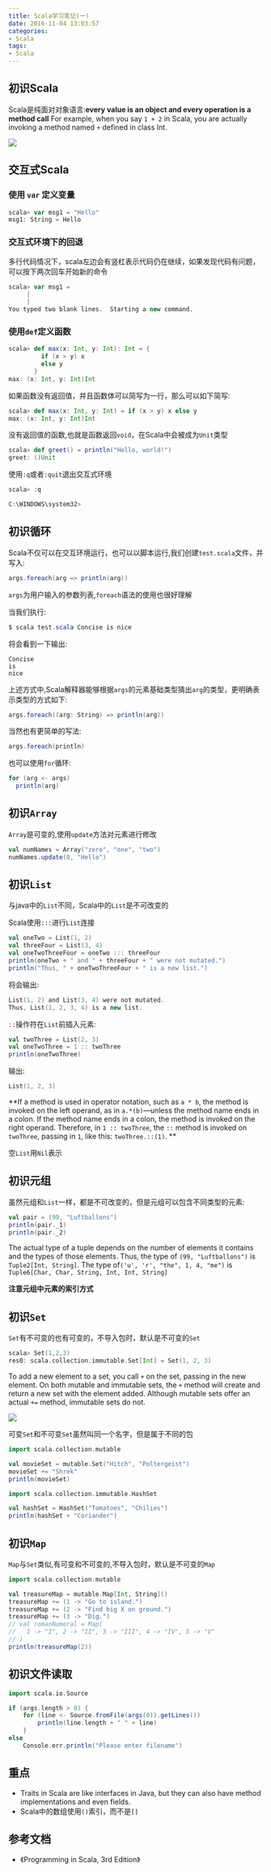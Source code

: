 ```yaml
---
title: Scala学习笔记(一)
date: 2016-11-04 13:03:57
categories:
- Scala
tags:
- Scala
---
```


## 初识Scala
Scala是纯面对对象语言:**every value is an object and every operation is a method call**
For example, when you say `1 + 2` in Scala, you are actually invoking a method named `+` defined in class Int.

![](http://www.scala-lang.org/resources/img/smooth-spiral.png)

<!-- more -->

## 交互式Scala

### 使用 `var` 定义变量

```scala
scala> var msg1 = "Hello"
msg1: String = Hello
```

### 交互式环境下的回退

多行代码情况下，scala左边会有竖杠表示代码仍在继续，如果发现代码有问题，可以按下两次回车开始新的命令

```scala
scala> var msg1 =
     |
     |
You typed two blank lines.  Starting a new command.
```

### 使用`def`定义函数

```scala
scala> def max(x: Int, y: Int): Int = {
		 if (x > y) x
		 else y
       }
max: (x: Int, y: Int)Int
```

如果函数没有返回值，并且函数体可以简写为一行，那么可以如下简写:

```scala
scala> def max(x: Int, y: Int) = if (x > y) x else y
max: (x: Int, y: Int)Int
```

没有返回值的函数,也就是函数返回`void`，在Scala中会被成为`Unit`类型

```scala
scala> def greet() = println("Hello, world!")
greet: ()Unit
```

使用`:q`或者`:quit`退出交互式环境

```scala
scala> :q

C:\WINDOWS\system32>
```

## 初识循环

Scala不仅可以在交互环境运行，也可以以脚本运行,我们创建`test.scala`文件，并写入:

```scala
args.foreach(arg => println(arg))
```

`args`为用户输入的参数列表,`foreach`语法的使用也很好理解

当我们执行:

```powershell
$ scala test.scala Concise is nice
```

将会看到一下输出:

```
Concise
is
nice
```

上述方式中,Scala解释器能够根据`args`的元素基础类型猜出`arg`的类型，更明确表示类型的方式如下:

```scala
args.foreach((arg: String) => println(arg))
```

当然也有更简单的写法:

```scala
args.foreach(println)
```

也可以使用`for`循环:

```scala
for (arg <- args)
  println(arg)
```

## 初识`Array`

`Array`是可变的,使用`update`方法对元素进行修改

```scala
val numNames = Array("zero", "one", "two")
numNames.update(0, "Hello")
```

## 初识`List`

与java中的`List`不同，Scala中的`List`是不可改变的

Scala使用`:::`进行`List`连接

```scala
val oneTwo = List(1, 2)
val threeFour = List(3, 4)
val oneTwoThreeFour = oneTwo ::: threeFour
println(oneTwo + " and " + threeFour + " were not mutated.")
println("Thus, " + oneTwoThreeFour + " is a new list.")
```

将会输出:

```scala
List(1, 2) and List(3, 4) were not mutated.
Thus, List(1, 2, 3, 4) is a new list.
```

`::`操作符在`List`前插入元素:

```scala
val twoThree = List(2, 3)
val oneTwoThree = 1 :: twoThree
println(oneTwoThree)
```

输出:

```scala
List(1, 2, 3)
```

**If a method is used in operator notation, such as `a * b`, the method is invoked on the left operand, as in `a.*(b)`—unless the method name ends in a colon. If the method name ends in a colon, the method is invoked on the right operand. Therefore, in `1 :: twoThree`, the `::` method is invoked on `twoThree`, passing in `1`, like this: `twoThree.::(1)`.  **

空`List`用`Nil`表示

## 初识元组

虽然元组和`List`一样，都是不可改变的，但是元组可以包含不同类型的元素:

```scala
val pair = (99, "Luftballons")
println(pair._1)
println(pair._2)
```

The actual type of a tuple depends on the number of elements it contains and the types of those elements. Thus, the type of `(99, "Luftballons")` is `Tuple2[Int, String]`. The type of`('u', 'r', "the", 1, 4, "me")` is `Tuple6[Char, Char, String, Int, Int, String]` 

**注意元组中元素的索引方式**

## 初识`Set`

`Set`有不可变的也有可变的，不导入包时，默认是不可变的`Set`

```scala
scala> Set(1,2,3)
res0: scala.collection.immutable.Set[Int] = Set(1, 2, 3)
```

To add a new element to a set, you call `+` on the set, passing in the new element. On both mutable and immutable sets, the `+` method will create and return a new set with the element added. Although mutable sets offer an actual `+=` method, immutable sets do not. 

![](http://i.imgur.com/hKFF7H4.png)

可变`Set`和不可变`Set`虽然叫同一个名字，但是属于不同的包

```scala
import scala.collection.mutable

val movieSet = mutable.Set("Hitch", "Poltergeist")
movieSet += "Shrek"
println(movieSet)
```

```scala
import scala.collection.immutable.HashSet

val hashSet = HashSet("Tomatoes", "Chilies")
println(hashSet + "Coriander")
```

## 初识`Map`

`Map`与`Set`类似,有可变和不可变的,不导入包时，默认是不可变的`Map`

```scala
import scala.collection.mutable

val treasureMap = mutable.Map[Int, String]()
treasureMap += (1 -> "Go to island.")
treasureMap += (2 -> "Find big X on ground.")
treasureMap += (3 -> "Dig.")
// val romanNumeral = Map(
//	 1 -> "I", 2 -> "II", 3 -> "III", 4 -> "IV", 5 -> "V"
// )
println(treasureMap(2))
```

## 初识文件读取

```scala
import scala.io.Source

if (args.length > 0) {
	for (line <- Source.fromFile(args(0)).getLines())
		println(line.length + " " + line)
	}
else
	Console.err.println("Please enter filename")
```

## 重点

- Traits in Scala are like interfaces in Java, but they can also have method implementations and even fields.
- Scala中的数组使用`()`索引，而不是`[]`

## 参考文档

- 《Programming in Scala, 3rd Edition》
